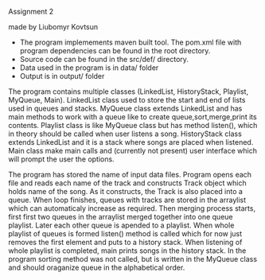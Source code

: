 Assignment 2

made by Liubomyr Kovtsun

  * The program implemements maven built tool. The pom.xml file with program dependencies can be found in the root directory.
  * Source code can be found in the src/def/ directory.
  * Data used in the program is in data/ folder
  * Output is in output/ folder
  
  The program contains multiple classes (LinkedList, HistoryStack, Playlist, MyQueue, Main). LinkedList class used to store the
    start and end of lists used in queues and stacks. MyQueue class extends LinkedList and has main methods to work with a queue
    like to create queue,sort,merge,print its contents. Playlist class is like MyQueue class but has method listen(), which 
    in theory should be called when user listens a song. HistoryStack class extends LinkedList and it is a stack where songs
    are placed when listened. Main class make main calls and (currently not present) user interface which will prompt the user
    the options.
    
  The program has stored the name of input data files. Program opens each file and reads each name of the track and constructs
    Track object which holds name of the song. As it constructs, the Track is also placed into a queue. When loop finishes, queues
    with tracks are stored in the arraylist which can automaticaly increase as required. Then merging process starts, first
    first two queues in the arraylist merged together into one queue playlist. Later each other queue is apended to a playlist.
    When whole playlist of queues is formed listen() method is called which for now just removes the first element and puts to
    a history stack. When listening of whole playlist is completed, main prints songs in the history stack. In the program
    sorting method was not called, but is written in the MyQueue class and should oraganize queue in the alphabetical order.
